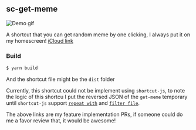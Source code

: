 ## sc-get-meme

![Demo gif](https://media.giphy.com/media/Up1NilzehsUTjOQNZo/giphy.gif)

A shortcut that you can get random meme by one clicking, I always put it on my homescreen!
[iCloud link](https://www.icloud.com/shortcuts/398557f192b24363b7c2b256d38f7d9b)

### Build

```sh
$ yarn build
```
And the shortcut file might be the `dist` folder

Currently, this shortcut could not be implement using `shortcut-js`, to note the logic of this shortcu I put the reversed JSON of the `get-meme` temporary until `shortcut-js` support [`repeat with`](https://github.com/joshfarrant/shortcuts-js/pull/371) and [`filter file`](https://github.com/joshfarrant/shortcuts-js/pull/372).

The above links are my feature implementation PRs, if someone could do me a favor review that, it would be awesome!
